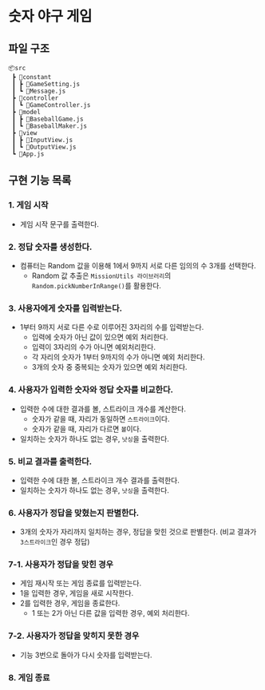 # 숫자 야구 게임

## 파일 구조

```
📦src
 ┣ 📂constant
 ┃ ┣ 📜GameSetting.js
 ┃ ┗ 📜Message.js
 ┣ 📂controller
 ┃ ┗ 📜GameController.js
 ┣ 📂model
 ┃ ┣ 📜BaseballGame.js
 ┃ ┗ 📜BaseballMaker.js
 ┣ 📂view
 ┃ ┣ 📜InputView.js
 ┃ ┗ 📜OutputView.js
 ┗ 📜App.js
```

## 구현 기능 목록

### 1. 게임 시작

- 게임 시작 문구를 출력한다.

### 2. 정답 숫자를 생성한다.

- 컴퓨터는 Random 값을 이용해 1에서 9까지 서로 다른 임의의 수 3개를 선택한다.
  - Random 값 추출은 `MissionUtils 라이브러리`의 `Random.pickNumberInRange()`를 활용한다.

### 3. 사용자에게 숫자를 입력받는다.

- 1부터 9까지 서로 다른 수로 이루어진 3자리의 수를 입력받는다.
  - 입력에 숫자가 아닌 값이 있으면 예외 처리한다.
  - 입력이 3자리의 수가 아니면 예외처리한다.
  - 각 자리의 숫자가 1부터 9까지의 수가 아니면 예외 처리한다.
  - 3개의 숫자 중 중복되는 숫자가 있으면 예외 처리한다.

### 4. 사용자가 입력한 숫자와 정답 숫자를 비교한다.

- 입력한 수에 대한 결과를 볼, 스트라이크 개수를 계산한다.
  - 숫자가 같을 때, 자리가 동일하면 `스트라이크`이다.
  - 숫자가 같을 때, 자리가 다르면 `볼`이다.
- 일치하는 숫자가 하나도 없는 경우, `낫싱`을 출력한다.

### 5. 비교 결과를 출력한다.

- 입력한 수에 대한 볼, 스트라이크 개수 결과를 출력한다.
- 일치하는 숫자가 하나도 없는 경우, `낫싱`을 출력한다.

### 6. 사용자가 정답을 맞혔는지 판별한다.

- 3개의 숫자가 자리까지 일치하는 경우, 정답을 맞힌 것으로 판별한다. (비교 결과가 `3스트라이크`인 경우 정답)

### 7-1. 사용자가 정답을 맞힌 경우

- 게임 재시작 또는 게임 종료를 입력받는다.
- 1을 입력한 경우, 게임을 새로 시작한다.
- 2를 입력한 경우, 게임을 종료한다.
  - 1 또는 2가 아닌 다른 값을 입력한 경우, 예외 처리한다.

### 7-2. 사용자가 정답을 맞히지 못한 경우

- 기능 3번으로 돌아가 다시 숫자를 입력받는다.

### 8. 게임 종료
